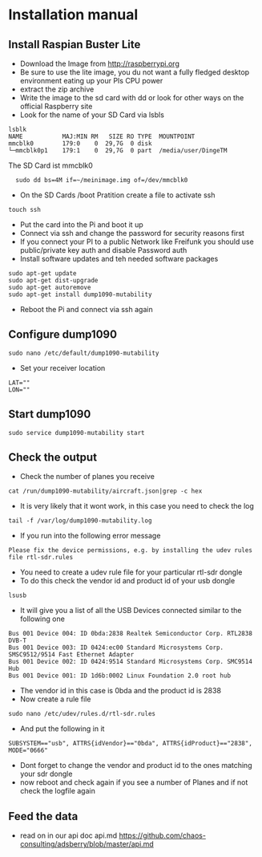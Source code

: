 # Installation manual

## Install Raspian Buster Lite
* Download the Image from http://raspberrypi.org
* Be sure to use the lite image, you du not want a fully fledged desktop environment eating up your PIs CPU power
* extract the zip archive
* Write the image to the sd card with dd or look for other ways on the official Raspberry site
* Look for the name of your SD Card via lsbls

```
lsblk
NAME           MAJ:MIN RM   SIZE RO TYPE  MOUNTPOINT
mmcblk0        179:0    0  29,7G  0 disk  
└─mmcblk0p1    179:1    0  29,7G  0 part  /media/user/DingeTM
```
The SD Card ist mmcblk0

```
  sudo dd bs=4M if=~/meinimage.img of=/dev/mmcblk0
```

* On the SD Cards /boot Pratition create a file to activate ssh
```
touch ssh
```

* Put the card into the Pi and boot it up
* Connect via ssh and change the password for security reasons first
* If you connect your PI to a public Network like Freifunk you should use public/private key auth and disable Password auth
* Install software updates and teh needed software packages

```
sudo apt-get update
sudo apt-get dist-upgrade
sudo apt-get autoremove
sudo apt-get install dump1090-mutability
```

* Reboot the Pi and connect via ssh again

## Configure dump1090

```
sudo nano /etc/default/dump1090-mutability
```
* Set your receiver location
```
LAT=""
LON=""
```

## Start dump1090
```
sudo service dump1090-mutability start
```

## Check the output
* Check the number of planes you receive

```
cat /run/dump1090-mutability/aircraft.json|grep -c hex
```
* It is very likely that it wont work, in this case you need to check the log

```
tail -f /var/log/dump1090-mutability.log
```
* If you run into the following error message
```
Please fix the device permissions, e.g. by installing the udev rules file rtl-sdr.rules
```
* You need to create a udev rule file for your particular rtl-sdr dongle
* To do this check the vendor id and product id of your usb dongle
```
lsusb
```
* It will give you a list of all the USB Devices connected similar to the following one
```
Bus 001 Device 004: ID 0bda:2838 Realtek Semiconductor Corp. RTL2838 DVB-T
Bus 001 Device 003: ID 0424:ec00 Standard Microsystems Corp. SMSC9512/9514 Fast Ethernet Adapter
Bus 001 Device 002: ID 0424:9514 Standard Microsystems Corp. SMC9514 Hub
Bus 001 Device 001: ID 1d6b:0002 Linux Foundation 2.0 root hub
```
* The vendor id in this case is 0bda and the product id is 2838
* Now create a rule file
```
sudo nano /etc/udev/rules.d/rtl-sdr.rules
```
* And put the following in it
```
SUBSYSTEM=="usb", ATTRS{idVendor}=="0bda", ATTRS{idProduct}=="2838",  MODE="0666"
```
* Dont forget to change the vendor and product id to the ones matching your sdr dongle
* now reboot and check again if you see a number of Planes and if not check the logfile again

## Feed the data
* read on in our api doc api.md https://github.com/chaos-consulting/adsberry/blob/master/api.md
